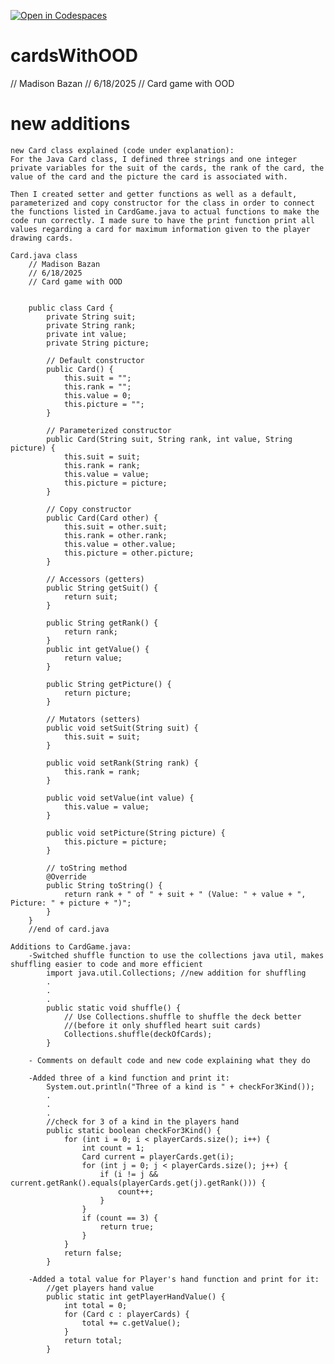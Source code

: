 [![Open in Codespaces](https://classroom.github.com/assets/launch-codespace-2972f46106e565e64193e422d61a12cf1da4916b45550586e14ef0a7c637dd04.svg)](https://classroom.github.com/open-in-codespaces?assignment_repo_id=19814618)
# cardsWithOOD

// Madison Bazan
// 6/18/2025
// Card game with OOD


# new additions

    new Card class explained (code under explanation): 
    For the Java Card class, I defined three strings and one integer private variables for the suit of the cards, the rank of the card, the value of the card and the picture the card is associated with. 

    Then I created setter and getter functions as well as a default, parameterized and copy constructor for the class in order to connect the functions listed in CardGame.java to actual functions to make the code run correctly. I made sure to have the print function print all values regarding a card for maximum information given to the player drawing cards.

    Card.java class
        // Madison Bazan
        // 6/18/2025
        // Card game with OOD


        public class Card {
            private String suit;
            private String rank;
            private int value;
            private String picture;

            // Default constructor
            public Card() {
                this.suit = "";
                this.rank = "";
                this.value = 0;
                this.picture = "";
            }

            // Parameterized constructor
            public Card(String suit, String rank, int value, String picture) {
                this.suit = suit;
                this.rank = rank;
                this.value = value;
                this.picture = picture;
            }

            // Copy constructor
            public Card(Card other) {
                this.suit = other.suit;
                this.rank = other.rank;
                this.value = other.value;
                this.picture = other.picture;
            }

            // Accessors (getters)
            public String getSuit() {
                return suit;
            }

            public String getRank() {
                return rank;
            }
            public int getValue() {
                return value;
            }

            public String getPicture() {
                return picture;
            }

            // Mutators (setters)
            public void setSuit(String suit) {
                this.suit = suit;
            }

            public void setRank(String rank) {
                this.rank = rank;
            }

            public void setValue(int value) {
                this.value = value;
            }

            public void setPicture(String picture) {
                this.picture = picture;
            }

            // toString method
            @Override
            public String toString() {
                return rank + " of " + suit + " (Value: " + value + ", Picture: " + picture + ")";
            }
        }
        //end of card.java 

    Additions to CardGame.java:
        -Switched shuffle function to use the collections java util, makes shuffling easier to code and more efficient 
            import java.util.Collections; //new addition for shuffling
            .
            .
            .
            public static void shuffle() {
                // Use Collections.shuffle to shuffle the deck better 
                //(before it only shuffled heart suit cards)
                Collections.shuffle(deckOfCards);
            }

        - Comments on default code and new code explaining what they do

        -Added three of a kind function and print it:
            System.out.println("Three of a kind is " + checkFor3Kind());
            .
            .
            .
            //check for 3 of a kind in the players hand
            public static boolean checkFor3Kind() {
                for (int i = 0; i < playerCards.size(); i++) {
                    int count = 1;
                    Card current = playerCards.get(i);
                    for (int j = 0; j < playerCards.size(); j++) {
                        if (i != j && current.getRank().equals(playerCards.get(j).getRank())) {
                            count++;
                        }
                    }
                    if (count == 3) {
                        return true;
                    }
                }
                return false;
            }

        -Added a total value for Player's hand function and print for it:
            //get players hand value
            public static int getPlayerHandValue() {
                int total = 0;
                for (Card c : playerCards) {
                    total += c.getValue();
                }
                return total;
            }  
